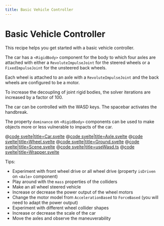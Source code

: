 ```yaml
---
title: Basic Vehicle Controller
---
```


<script lang="ts">
import Wrapper from '$examples/rapier/basic-car-controller/Wrapper.svelte'
</script>

# Basic Vehicle Controller

This recipe helps you get started with a basic vehicle controller.

The car has a `<RigidBody>` component for the body to which four axles are attached with either a `RevoluteImpulseJoint` for the steered wheels or a `FixedImpulseJoint` for the unsteered back wheels.

Each wheel is attached to an axle with a `RevoluteImpulseJoint` and the back wheels are configured to be a motor.

To increase the decoupling of joint rigid bodies, the solver iterations are increased by a factor of 100.

The car can be controlled with the WASD keys. The spacebar activates the handbreak.

The property `dominance` on `<RigidBody>` components can be used to make objects more or less vulnerable to impacts of the car.

<ExampleWrapper playgroundHref="/rapier/basic-car-controller">
<Wrapper />

<div slot="code">

@[code svelte|title=Car.svelte](../../examples/rapier/basic-car-controller/Car.svelte)
@[code svelte|title=Axle.svelte](../../examples/rapier/basic-car-controller/Axle.svelte)
@[code svelte|title=Wheel.svelte](../../examples/rapier/basic-car-controller/Wheel.svelte)
@[code svelte|title=Ground.svelte](../../examples/rapier/basic-car-controller/Ground.svelte)
@[code svelte|title=Scene.svelte](../../examples/rapier/basic-car-controller/Scene.svelte)
@[code svelte|title=useWasd.ts](../../examples/rapier/basic-car-controller/useWasd.ts)
@[code svelte|title=Wrapper.svelte](../../examples/rapier/basic-car-controller/Wrapper.svelte)

</div>
</ExampleWrapper>

Tips:

- Experiment with front wheel drive or all wheel drive (property `isDriven` on `<Axle>` component)
- Play around with the `mass` properties of the colliders
- Make an all wheel steered vehicle
- Increase or decrease the power output of the wheel motors
- Change the motor model from `AccelerationBased` to `ForceBased` (you will need to adapt the power output)
- Experiment with different wheel collider shapes
- Increase or decrease the scale of the car
- Move the axles and observe the maneuverability
